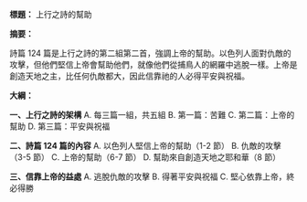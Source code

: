 **標題：** 上行之詩的幫助

**摘要：**

詩篇 124 篇是上行之詩的第二組第二首，強調上帝的幫助。以色列人面對仇敵的攻擊，但他們堅信上帝會幫助他們，就像他們從捕鳥人的網羅中逃脫一樣。上帝是創造天地之主，比任何仇敵都大，因此信靠祂的人必得平安與祝福。

**大綱：**

**一、上行之詩的架構**
    A. 每三篇一組，共五組
    B. 第一篇：苦難
    C. 第二篇：上帝的幫助
    D. 第三篇：平安與祝福

**二、詩篇 124 篇的內容**
    A. 以色列人堅信上帝的幫助（1-2 節）
    B. 仇敵的攻擊（3-5 節）
    C. 上帝的幫助（6-7 節）
    D. 幫助來自創造天地之耶和華（8 節）

**三、信靠上帝的益處**
    A. 逃脫仇敵的攻擊
    B. 得著平安與祝福
    C. 堅心依靠上帝，終必得勝